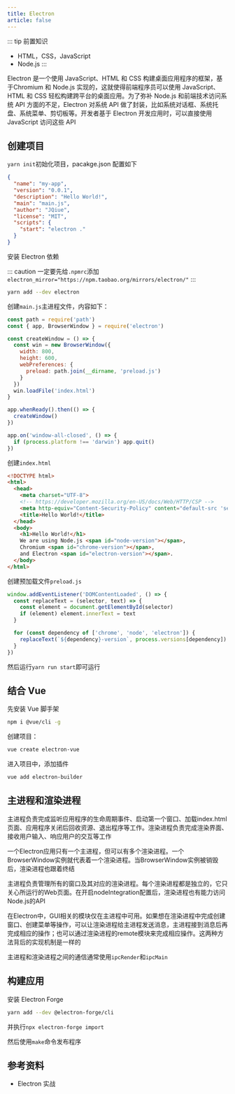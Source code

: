 ```yaml
---
title: Electron
article: false
---
```


::: tip 前置知识

+ HTML，CSS，JavaScript
+ Node.js
:::

Electron 是一个使用 JavaScript、HTML 和 CSS 构建桌面应用程序的框架，基于Chromium 和 Node.js 实现的，这就使得前端程序员可以使用 JavaScript、HTML 和 CSS 轻松构建跨平台的桌面应用。为了弥补 Node.js 和前端技术访问系统 API 方面的不足，Electron 对系统 API 做了封装，比如系统对话框、系统托盘、系统菜单、剪切板等。开发者基于 Electron 开发应用时，可以直接使用 JavaScript 访问这些 API

## 创建项目

`yarn init`初始化项目，pacakge.json 配置如下

```json
{
  "name": "my-app",
  "version": "0.0.1",
  "description": "Hello World!",
  "main": "main.js",
  "author": "JQiue",
  "license": "MIT",
  "scripts": {
    "start": "electron ."
  }
}
```

安装 Electron 依赖

::: caution
一定要先给`.npmrc`添加`electron_mirror="https://npm.taobao.org/mirrors/electron/"`
:::

```sh
yarn add --dev electron
```

创建`main.js`主进程文件，内容如下：

```js
const path = require('path')
const { app, BrowserWindow } = require('electron')

const createWindow = () => {
  const win = new BrowserWindow({
    width: 800,
    height: 600,
    webPreferences: {
      preload: path.join(__dirname, 'preload.js')
    }
  })
  win.loadFile('index.html')
}

app.whenReady().then(() => {
  createWindow()
})

app.on('window-all-closed', () => {
  if (process.platform !== 'darwin') app.quit()
})
```

创建`index.html`

```html
<!DOCTYPE html>
<html>
  <head>
    <meta charset="UTF-8">
    <!-- https://developer.mozilla.org/en-US/docs/Web/HTTP/CSP -->
    <meta http-equiv="Content-Security-Policy" content="default-src 'self'; script-src 'self'">
    <title>Hello World!</title>
  </head>
  <body>
    <h1>Hello World!</h1>
    We are using Node.js <span id="node-version"></span>,
    Chromium <span id="chrome-version"></span>,
    and Electron <span id="electron-version"></span>.
  </body>
</html>
```

创建预加载文件`preload.js`

```js
window.addEventListener('DOMContentLoaded', () => {
  const replaceText = (selector, text) => {
    const element = document.getElementById(selector)
    if (element) element.innerText = text
  }

  for (const dependency of ['chrome', 'node', 'electron']) {
    replaceText(`${dependency}-version`, process.versions[dependency])
  }
})
```

然后运行`yarn run start`即可运行

## 结合 Vue

先安装 Vue 脚手架

```sh
npm i @vue/cli -g
```

创建项目：

```sh
vue create electron-vue
```

进入项目中，添加插件

```sh
vue add electron-builder
```

## 主进程和渲染进程

主进程负责完成监听应用程序的生命周期事件、启动第一个窗口、加载index.html页面、应用程序关闭后回收资源、退出程序等工作。渲染进程负责完成渲染界面、接收用户输入、响应用户的交互等工作

一个Electron应用只有一个主进程，但可以有多个渲染进程。一个BrowserWindow实例就代表着一个渲染进程。当BrowserWindow实例被销毁后，渲染进程也跟着终结

主进程负责管理所有的窗口及其对应的渲染进程。每个渲染进程都是独立的，它只关心所运行的Web页面。在开启nodeIntegration配置后，渲染进程也有能力访问Node.js的API

在Electron中，GUI相关的模块仅在主进程中可用。如果想在渲染进程中完成创建窗口、创建菜单等操作，可以让渲染进程给主进程发送消息，主进程接到消息后再完成相应的操作；也可以通过渲染进程的remote模块来完成相应操作。这两种方法背后的实现机制是一样的

主进程和渲染进程之间的通信通常使用`ipcRender`和`ipcMain`

## 构建应用

安装 Electron Forge

```sh
yarn add --dev @electron-forge/cli
```

并执行`npx electron-forge import`

然后使用`make`命令发布程序

## 参考资料

+ Electron 实战
